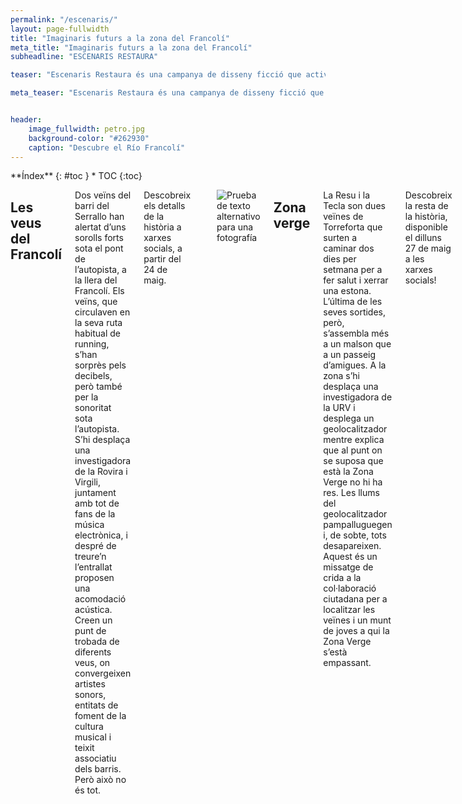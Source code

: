 ```yaml
---
permalink: "/escenaris/"
layout: page-fullwidth
title: "Imaginaris futurs a la zona del Francolí"
meta_title: "Imaginaris futurs a la zona del Francolí"
subheadline: "ESCENARIS RESTAURA"

teaser: "Escenaris Restaura és una campanya de disseny ficció que activa imaginaris de salut sobre com podrien ser l’àrea del Francolí al seu pas per Tarragona. Les veus del Francolí[1], Zona Verge[2] i Les obres del Diable[3] son tres relats transmedia que es difonen per Twitter i Instagram. Segueix-les i participa!"

meta_teaser: "Escenaris Restaura és una campanya de disseny ficció que activa imaginaris de salut sobre com podrien ser l’àrea del Francolí al seu pas per Tarragona. Les veus del Francolí[1], Zona Verge[2] i Les obres del Diable[3] son tres relats transmedia que es difonen per Twitter i Instagram. Segueix-les i participa!"


header:
    image_fullwidth: petro.jpg
    background-color: "#262930"
    caption: "Descubre el Río Francolí"
---
```


<!--more-->

<div class="row">
<div class="medium-4 medium-push-8 columns" markdown="1">
<div class="panel radius" markdown="1">
**Índex**
{: #toc }
*  TOC
{:toc}
</div>
</div><!-- /.medium-4.columns -->



<div class="medium-8 medium-pull-4 columns" markdown="1">


## Les veus del Francolí
Dos veïns del barri del Serrallo han alertat d’uns sorolls forts sota el pont de l’autopista, a la llera del Francolí. Els veïns, que circulaven en la seva ruta habitual de running, s’han sorprès pels decibels, però també per la sonoritat sota l’autopista. S’hi desplaça una investigadora de la Rovira i Virgili, juntament amb tot de fans de la música electrònica, i despré de treure’n l’entrallat proposen una acomodació acústica. Creen un punt de trobada de diferents veus, on convergeixen artistes sonors, entitats de foment de la cultura musical i teixit associatiu dels barris. Però això no és tot. 

Descobreix els detalls de la història a xarxes socials, a partir del 24 de maig.

	Veus del Francolí Twitter			Veus del Francolí Instagram

![Prueba de texto alternativo para una fotografía](/restaura/images/petro.jpg)

## Zona verge
La Resu i la Tecla son dues veïnes de Torreforta que surten a caminar dos dies per setmana per a fer salut i xerrar una estona. L’última de les seves sortides, però, s’assembla més a un malson que a un passeig d’amigues. A la zona s’hi desplaça una investigadora de la URV i desplega un geolocalitzador mentre explica que al punt on se suposa que està la Zona Verge no hi ha res. Les llums del geolocalitzador pampalluguegen i, de sobte, tots desapareixen. Aquest és un missatge de crida a la col·laboració ciutadana per a localitzar les veïnes i un munt de joves a qui la Zona Verge s’està empassant. 

Descobreix la resta de la història, disponible el dilluns 27 de maig a les xarxes socials!

	Zona Verge Twitter			Zona Verge Instagram

## Les Obres del Diable
Un turista alerta de la troballa d’ocells morts a la zona d’obres de millora del Pont del Diable. Dos jubilats del barri de Sant Pere i Sant Pau van a inspeccionar el fenòmen i troben conills i senglars morts, però queden sorpresos per la qualitat de les obres de millora dels accessos, el mobiliari urbà i la font d’aigua del pont. Al consistori ningú sap res d’aquestes obres, l’Ajuntament no les ha licitades. Des de l’arquebisbat confirmen el que tothom sospita: semblen obres del Diable. 

Descobreix els detalls de la història a xarxes socials, a partir del 29 de maig.



	Obres del Diable  Twitter			Obres del Diable Instagram

 ## El Projecte
Seguint l’objectiu general de millora Salutogènica de l'Àrea Periurbana de Tarragona (Restaura), l’equip d’arquitectura i disseny es proposa el disseny d’una intervenció innovadora en una selecció de localitzacions, amb l’objectiu específic de millorar l’accessibilitat i facilitar-ne l’ús, de manera que augmentin els actius de salut de la població (objectiu 9 del Pla Restaura).

Després de la observació del terreny i tenint en compte les conclusions de la recerca prèvia, s’identifiquen els espais d’intervenció a la zona Francolí-Pont del Diable, i s’identifiquen també els següents temes de treball:
- La manca de punts de trobada per a fomentar el teixit social
- La predominància del so de les infrastructures de transport
- La manca de punts d’avituallament i repòs (aigua, ombra i confort tèrmic)
- La dificultat d’ubicar-se en l’entramat de camins i encreuaments amb vies de trànsit rodat
- El paisatge ple de costures entre la natura i l’equipament industrial

Alguns dels insights observats tenen una intervenció inviable des de la realitat d'infraestructures industrials, de transport i de recursos econòmics disponibles, pel que la estratègia proposada és abordar-los des de la ficció. El brífing de les intervencions és concreta així:

“Dissenyar material gràfic i comunicatiu per tal d’oferir una visualització de l’emplaçament ideal al llindar de la utopia per a despertar en la ciutadania l’imaginari d’ús de l’escenari preferible, tal com es defineix al Con de futurs de Joseph Voros Voros (2003), a partir de Henchey (1978).”

El projecte s’ha concretat en una campanya de disseny ficció, que fa ús d’elements locals per a generar versemblança, i que inclou tres relats de ficció, articulats amb imatges creades amb intel·ligència artificial, que es difonen per les xarxes socials. Es fa ús de recursos distòpics per a millorar l’engagement del públic. La finalitat de presentar escenaris preferibles de disseny és la d’activar la possibilitat d’un canvi de paradigma que prioritzi la salut de les persones per davant de les infraestructures industrials i de transport.

Amb l’ús del qüestionari, mesurarem el potencial de canvi de les imatges generades, la disponibilitat de la població a participar d’aquest canvi, i els actius de salut relacionats amb els escenaris preferibles. També el biax distòpic que produeix l’ús de la IA a les imatges.

## Participa
La teva participació és molt important! Respon aquest qüestionari: son 5 minuts ;)

## Equip Escenaris Restaura
Coordinació i direcció d’art: Elena Bartomeu
Guió: Elena Bartomeu
Imatges: Raúl Oliva i Salvador Huertas
Audiovisuals: Oriol Ventura
Recerca: Pau Solá-Morales, Josep Maria Solé, David Steegmann, Yolanda Pérez Albert, Raúl Oliva, Salvador Huertas, Oriol Ventura, Elena Bartomeu.



</div><!-- /.medium-8.columns -->
</div><!-- /.row -->

